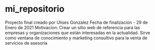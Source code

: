 # mi_repositorio
Proyecto final creado por Ulises Gonzalez
Fecha de finalizacion - 29 de Enero de 2021
Motivacion: Crear un sitio web de referencia para las empresas y organizaciones que están interesadas en la actualidad. Sirve como ventana de conocimiento y marketing consultivo para la venta de servicios de asesoría